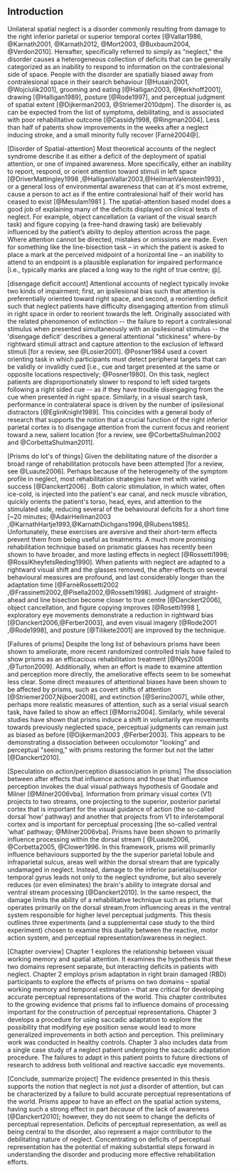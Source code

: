 Introduction
------------

Unilateral spatial neglect is a disorder commonly resulting from
damage to the right inferior parietal or superior temporal cortex
[@Vallar1986, @Karnath2001, @Karnath2012, @Mort2003, @Buxbaum2004,
@Verdon2010].  Hereafter, specifically referred to simply as
"neglect," the disorder causes a heterogeneous collection of
deficits that can be generally categorized as an inability to
respond to information on the contralesional side of space. People
with the disorder are spatially biased away from contralesional
space in their search behaviour [@Husain2001, @Wojciulik2001],
grooming and eating [@Halligan2003, @Kerkhoff2001], drawing
[@Halligan1989], posture [@Rode1997], and perceptual judgment of
spatial extent [@Dijkerman2003, @Striemer2010dpm].  The disorder
is, as can be expected from the list of symptoms, debilitating,
and is associated with poor rehabilitative outcome [@Cassidy1998,
@Ringman2004].  Less than half of patents show improvements in the
weeks after a neglect inducing stroke, and a small minority fully
recover [Farnè2004@].

[Disorder of Spatial-attention] Most theoretical accounts of the
neglect syndrome describe it as either a deficit of the deployment
of spatial attention, or one of impaired awareness. More
specifically, either an inability to report, respond, or orient
attention toward stimuli in left space [@DriverMattingley1998
,@HalliganVallar2003,@HeilmanValenstein1993] , or a general loss
of environmental awareness that can at it's most extreme, cause a
person to act as if the entire contralesional half of their world
has ceased to exist [@Mesulam1981 ]. The spatial-attention based
model does a good job of explaining many of the deficits displayed
on clinical tests of neglect. For example, object cancellation (a
variant of the visual search task) and figure copying (a free-hand
drawing task) are believably influenced by the patient’s ability
to deploy attention across the page. Where attention cannot be
directed, mistakes or omissions are made. Even for something like
the line-bisection task – in which the patient is asked to place a
mark at the perceived midpoint of a horizontal line – an inability
to attend to an endpoint is a plausible explanation for impaired
performance [i.e., typically marks are placed a long way to the
right of true centre; @].

[disengage deficit account] Attentional accounts of neglect
typically invoke two kinds of impairment; first, an ipsilesional
bias such that attention is preferentially oriented toward right
space, and second, a reorienting deficit such that neglect
patients have difficulty disengaging attention from stimuli in
right space in order to reorient towards the left. Originally
associated with the related phenomenon of extinction -- the
failure to report a contralesional stimulus when presented
simultaneously with an ipsilesional stimulus -- the 'disengage
deficit' describes a general attentional "stickiness" where-by
rightward stimuli attract and capture attention to the exclusion
of leftward stimuli [for a review, see @Losier2001].  @Posner1984
used a covert orienting task in which participants must detect
peripheral targets that can be validly or invalidly cued [i.e.,
cue and target presented at the same or opposite locations
respectively; @Posner1980]. On this task, neglect patients are
disproportionately slower to respond to left sided targets
following a right sided cue -- as if they have trouble disengaging
from the cue when presented in right space.  Similarly, in a
visual search task, performance in contralateral space is driven
by the number of ipsilesional distractors [@EglinKnight1989]. This
coincides with a general body of research that supports the notion
that a crucial function of the right inferior parietal cortex is
to disengage attention from the current focus and reorient toward
a new, salient location [for a review, see @CorbettaShulman2002
and @CorbettaShulman2011].

[Prisms do lot's of things] Given the debilitating nature of the
disorder a broad range of rehabilitation protocols have been
attempted [for a review, see @Luaute2006]. Perhaps because of the
heterogeneity of the symptom profile in neglect, most
rehabilitation strategies have met with varied success
[@Danckert2006] . Both caloric stimulation, in which water, often
ice-cold, is injected into the patient's ear canal, and neck
muscle vibration, quickly orients the patient's torso, head, eyes,
and attention to the stimulated side, reducing several of the
behavioural deficits for a short time [~20 minutes;
@AdairHeilman2003
,@KarnathHartje1993,@KarnathDichgans1996,@Rubens1985].
Unfortunately, these exercises are aversive and their short-term
effects prevent them from being useful as treatments. A much more
promising rehabilitation technique based on prismatic glasses has
recently been shown to have broader, and more lasting effects in
neglect [@Rossetti1998; @RossiKheyfetsReding1990]. When patients
with neglect are adapted to a rightward visual shift and the
glasses removed, the after-effects on several behavioural measures
are profound, and last considerably longer than the adaptation
time [@FarnèRossetti2002
,@Frassinetti2002,@Pisella2002,@Rossetti1998]. Judgment of
straight-ahead and line bisection become closer to true centre
[@Danckert2006], object cancellation, and figure copying improves
[@Rosetti1998 ], exploratory eye movements demonstrate a reduction
in rightward bias [@Danckert2006,@Ferber2003], and even visual
imagery [@Rode2001 ,@Rode1998], and posture [@Tilikete2001] are
improved by the technique.

[Failures of prisms] Despite the long list of behaviours prisms
have been shown to ameliorate, more recent randomized controlled
trials have failed to show prisms as an efficacious rehabilitation
treatment [@Nys2008 ,@Turton2009]. Additionally, when an effort is
made to examine attention and perception more directly, the
ameliorative effects seem to be somewhat less clear. Some direct
measures of attentional biases have been shown to be affected by
prisms, such as covert shifts of attention
[@Striemer2007,Nijboer2008], and extinction [@Serino2007], while
other, perhaps more realistic measures of attention, such as a
serial visual search task, have failed to show an effect
[@Morris2004]. Similarly, while several studies have shown that
prisms induce a shift in voluntarily eye movements towards
previously neglected space, perceptual judgments can remain just
as biased as before [@Dijkerman2003 ,@Ferber2003]. This appears to
be demonstrating a dissociation between occulomotor "looking" and
perceptual "seeing," with prisms restoring the former but not the
latter [@Danckert2010].

[Speculation on action/perception disassociation in prisms] The
dissociation between after effects that influence actions and
those that influence perception invokes the dual visual pathways
hypothesis of Goodale and Milner [@Milner2006vba]. Information
from primary visual cortex (V1) projects to two streams, one
projecting to the superior, posterior parietal cortex that is
important for the visual guidance of action (the so-called dorsal
‘how’ pathway) and another that projects from V1 to inferotemporal
cortex and is important for perceptual processing [the so-called
ventral ‘what’ pathway; @Milner2006vba]. Prisms have been shown to
primarily influence processing within the dorsal stream [
@Luaute2006, @Corbetta2005, @Clower1996.  In this framework,
prisms will primarily influence behaviours supported by the the
superior parietal lobule and infraparietal sulcus, areas well
within the dorsal stream that are typically undamaged in neglect.
Instead, damage to the inferior parietal/superior temporal gyrus
leads not only to the neglect syndrome, but also severely reduces
(or even eliminates) the brain's ability to integrate dorsal and
ventral stream processing [@Danckert2010]. In the same respect,
the damage limits the ability of a rehabilitative technique such
as prisms, that operates primarily on the dorsal stream,from
influencing areas in the ventral system responsible for higher
level perceptual judgments. This thesis outlines three experiments
(and a supplemental case study to the third experiment) chosen to
examine this duality between the reactive, motor action system,
and perceptual representation/awareness in neglect.

[Chapter overview] Chapter 1 explores the relationship between
visual working memory and spatial attention. It examines the
hypothesis that these two domains represent separate, but
interacting deficits in patients with neglect. Chapter 2 employs
prism adaptation in right brain damaged (RBD) participants to
explore the effects of prisms on two domains – spatial working
memory and temporal estimation – that are critical for developing
accurate perceptual representations of the world. This chapter
contributes to the growing evidence that prisms fail to influence
domains of processing important for the construction of perceptual
representations. Chapter 3 develops a procedure for using saccadic
adaptation to explore the possibility that modifying eye position
sense would lead to more generalized improvements in both action
and perception. This preliminary work was conducted in healthy
controls. Chapter 3 also includes data from a single case study of
a neglect patient undergoing the saccadic adaptation procedure.
The failures to adapt in this patient points to future directions
of research to address both volitional and reactive saccadic eye
movements.

[Conclude, summarize project] The evidence presented in this
thesis supports the notion that neglect is not *just* a disorder
of attention, but can be characterized by a failure to build
accurate perceptual representations of the world. Prisms appear to
have an effect on the spatial action systems, having such a strong
effect in part *because* of the lack of awareness [@Danckert2010];
however, they do not seem to change the deficits of perceptual
representation. Deficits of perceptual representation, as well as
being central to the disorder, also represent a major contributor
to the debilitating nature of neglect. Concentrating on deficits
of perceptual representation has the potential of making
substantial steps forward in understanding the disorder and
producing more effective rehabilitation efforts.
